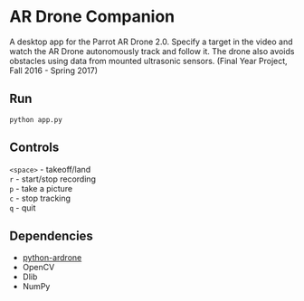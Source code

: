 # AR Drone Companion
A desktop app for the Parrot AR Drone 2.0. Specify a target in the video and watch the AR Drone autonomously track and follow it. The drone also avoids obstacles using data from mounted ultrasonic sensors. (Final Year Project, Fall 2016 - Spring 2017)

## Run
`python app.py`

## Controls
`<space>` - takeoff/land  
`r` - start/stop recording  
`p` - take a picture  
`c` - stop tracking  
`q` - quit  

## Dependencies
- [python-ardrone](https://github.com/AdeelH/python-ardrone)
- OpenCV
- Dlib
- NumPy
